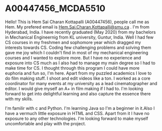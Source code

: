 # A00447456_MCDA5510

Hello! This is Hem Sai Charan Kottapalli (A00447456), people call me as Hem. My prefered email is Hem.Sai.Charan.Kottapalli@smu.ca . I'm from Hyderabad, India. I have recently graduated (May 2020) from my bachelors in Mechanical Engineernig from KL university, Guntur, India. Well I had few CS courses in my freshmen and sophomore year which dragged my interests towards CS. Coding few challenging problems and solving them gave me joy which I couldn't find in most of my mechanical engineering courses and I wanted to explore more. But I have no experience and exposure into CS much as I also had to manage my main degree so I had to make time for CS. I thought through this program I could have more euphoria and fun so, I'm here. Apart from my puzzled academics I love to do film making stuff. I shoot and edit videos like a ton. I worked as a core coordinator for many events at my university as a lead cinematographer and editor. I would give myself an A+ in film making if I had to. I'm looking forward to get into delightful learning and also capture the essence there with my skills.

I'm familir with c and Python. I'm learning Java so I'm a beginner in it.Also I have a vermuch little exposure in HTML and CSS. Apart from it I have no exposure to any other technologies. I'm looking forward to make myself uncomfortable and play with the project.
